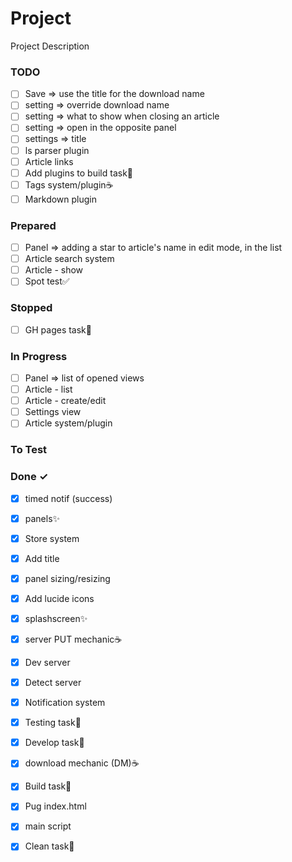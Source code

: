 # Project

Project Description

### TODO

- [ ] Save => use the title for the download name  
- [ ] setting => override download name  
- [ ] setting => what to show when closing an article  
- [ ] setting => open in the opposite panel  
- [ ] settings => title  
- [ ] ls parser plugin  
- [ ] Article links  
- [ ] Add plugins to build task🚀  
- [ ] Tags system/plugin☕  
- [ ] Markdown plugin  

### Prepared

- [ ] Panel => adding a star to article's name in edit mode, in the list  
- [ ] Article search system  
- [ ] Article - show  
- [ ] Spot test✅  

### Stopped

- [ ] GH pages task🚀  

### In Progress

- [ ] Panel => list of opened views  
- [ ] Article - list  
- [ ] Article - create/edit  
- [ ] Settings view  
- [ ] Article system/plugin  

### To Test


### Done ✓

- [x] timed notif (success)  
- [x] panels✨  
- [x] Store system  
- [x] Add title  
- [x] panel sizing/resizing  
- [x] Add lucide icons  
- [x] splashscreen✨  
- [x] server PUT mechanic☕  
- [x] Dev server  
- [x] Detect server  
- [x] Notification system  
- [x] Testing task🚀  
- [x] Develop task🚀  
- [x] download mechanic (DM)☕  
- [x] Build task🚀  
- [x] Pug index.html  
- [x] main script  
- [x] Clean task🚀  

